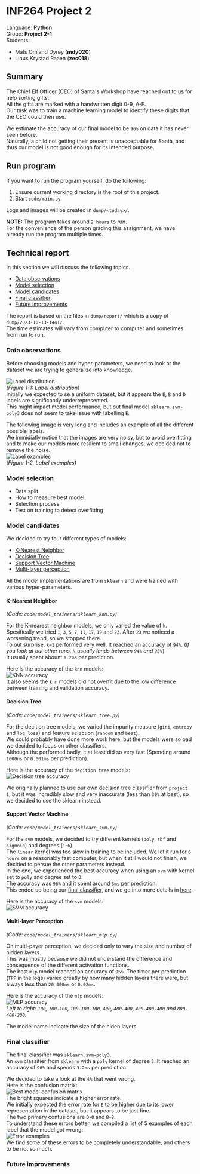 # INF264 Project 2
Language: **Python**  
Group: **Project 2-1**  
Students:  
- Mats Omland Dyrøy (**mdy020**)
- Linus Krystad Raaen (**zec018**)

## Summary

The Chief Elf Officer (CEO) of Santa's Workshop have reached out to us for help sorting gifts.  
All the gifts are marked with a handwritten digit 0-9, A-F.  
Our task was to train a machine learning model to identify these digits that the CEO could then use.  
  
We estimate the accuracy of our final model to be `96%` on data it has never seen before.  
Naturally, a child not getting their present is unacceptable for Santa, and thus our model is not good enough for its intended purpose.

## Run program
If you want to run the program yourself, do the following:

1. Ensure current working directory is the root of this project.
2. Start `code/main.py`.

Logs and images will be created in `dump/<today>/`.  

**NOTE:** The program takes around `2 hours` to run.  
For the convenience of the person grading this assignment, we have already run the program multiple times. 

## Technical report
In this section we will discuss the following topics.

* [Data observations](#data-observations)
* [Model selection](#model-selection)
* [Model candidates](#model-candidates)
* [Final classifier](#final-classifier)
* [Future improvements](#future-improvements)
 
The report is based on the files in `dump/report/` which is a copy of `dump/2023-10-13-1441/`.  
The time estimates will vary from computer to computer and sometimes from run to run.  

### Data observations
Before choosing models and hyper-parameters, we need to look at the dataset we are trying to generalize into knowledge. 
  
![Label distribution](./dump/report/distribution.Dataset.png)  
*(Figure 1-1: Label distribution)*  
Initially we expected to se a uniform dataset, but it appears the `E`, `B` and `D` labels are significantly underrepresented.  
This might impact model performance, but out final model `sklearn.svm-poly3` does not seem to take issue with labelling `E`.  

The following image is very long and includes an example of all the different possible labels.  
We immidiatly notice that the images are very noisy, but to avoid overfitting and to make our models more resilient to small changes, we decided not to remove the noise.  
![Label examples](./dump/report/examples.all.png)  
*(Figure 1-2, Label examples)*

### Model selection
* Data split
* How to measure best model
* Selection process
* Test on training to detect overfitting

### Model candidates
We decided to try four different types of models:
* [K-Nearest Neighbor](#k-nearest-neighbor)
* [Decision Tree](#decision-tree)
* [Support Vector Machine](#support-vector-machine)
* [Multi-layer perception](#multi-layer-perception)  

All the model implementations are from `sklearn` and were trained with various hyper-parameters.

#### K-Nearest Neighbor
*(Code: `code/model_trainers/sklearn_knn.py`)*  

For the K-nearest neighbor models, we only varied the value of `k`.  
Spesifically we tried `1`, `3`, `5`, `7`, `11`, `17`, `19` and `23`. After `23` we noticed a worsening trend, so we stopped there.  
To out surprise, `k=1` performed very well. It reached an accuracy of `94%`. (*If you look at out other runs, it usually lands between `94%` and `95%`*)  
It usually spent abount `1.2ms` per prediction.

Here is the accuracy of the `knn` models:  
![KNN accuracy](./dump/report/sklearn.knn.accuracy.png)  
It also seems the `knn` models did not overfit due to the low difference between training and validation accuracy.

#### Decision Tree
*(Code: `code/model_trainers/sklearn_tree.py`)*  

For the decition tree models, we varied the impurity measure (`gini`, `entropy` and `log_loss`) and feature selection (`random` and `best`).  
We could probably have done more work here, but the models were so bad we decided to focus on other classifiers.  
Although the performed badly, it at least did so very fast (Spending around `1000ns` or `0.001ms` per prediction).  

Here is the accuracy of the `decition tree` models:  
![Decision tree accuracy](./dump/report/sklearn.tree.accuracy.png)  
  
We originally planned to use our own decision tree classifier from `project 1`, but it was incredibly slow and very inaccurate (less than `30%` at best), so we decided to use the sklearn instead.  

#### Support Vector Machine
*(Code: `code/model_trainers/sklearn_svm.py`)*  

For the `svm` models, we decided to try different kernels (`poly`, `rbf` and `sigmoid`) and degrees (`1`-`6`).  
The `linear` kernel was too slow in training to be included. We let it run for `6 hours` on a reasonably fast computer, but when it still would not finish, we decided to persue the other parameters instead.  
In the end, we experienced the best accuracy when using an `svm` with kernel set to `poly` and degree set to `3`.  
The accuracy was `96%` and it spent around `3ms` per prediction.  
This ended up being our [final classifier](#final-classifier), and we go into more details in [here](#final-classifier).

Here is the accuracy of the `svm` models:  
![SVM accuracy](./dump/report/sklearn.svm.accuracy.png)

#### Multi-layer Perception
*(Code: `code/model_trainers/sklearn_mlp.py`)*  

On multi-payer perception, we decided only to vary the size and number of hidden layers.  
This was mostly because we did not understand the difference and consequence of the different activation functions.  
The best `mlp` model reached an accuracy of `95%`. The timer per prediction (`TPP` in the logs) varied greatly by how many hidden layers there were, but always less than `20 000ns` or `0.02ms`.

Here is the accuracy of the `mlp` models:  
![MLP accuracy](./dump/report/sklearn.mlp.accuracy.png)  
*Left to right: `100`, `100-100`, `100-100-100`, `400`, `400-400`, `400-400-400` and `800-400-200`.*  

The model name indicate the size of the hiden layers.  

### Final classifier
The final classifier was `sklearn.svm-poly3`.  
An `svm` classifier from `sklearn` with a `poly` kernel of degree `3`. It reached an accuracy of `96%` and spends `3.2ms` per prediction.  

We decided to take a look at the `4%` that went wrong.  
Here is the confusion matrix:  
![Best model confusion matrix](./dump/report/sklearn.svm-poly3.confusion.png)  
The bright squares indicate a higher error rate.  
We initially expected the error rate for `E` to be higher due to its lower representation in the dataset, but it appears to be just fine.  
The two primary confusions are `D`-`0` and `B`-`8`.  
To understand these errors better, we compiled a list of 5 examples of each label that the model got wrong:  
![Error examples](./dump/report/examples.mislabelled.png)  
We find some of these errors to be completely understandable, and others to be not so much.

### Future improvements